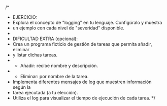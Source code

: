 /*
* EJERCICIO:
* Explora el concepto de "logging" en tu lenguaje. Configúralo y muestra
* un ejemplo con cada nivel de "severidad" disponible.
*
* DIFICULTAD EXTRA (opcional):
* Crea un programa ficticio de gestión de tareas que permita añadir, eliminar
* y listar dichas tareas.
* - Añadir: recibe nombre y descripción.
* - Eliminar: por nombre de la tarea.
* Implementa diferentes mensajes de log que muestren información según la
* tarea ejecutada (a tu elección).
* Utiliza el log para visualizar el tiempo de ejecución de cada tarea.
*/